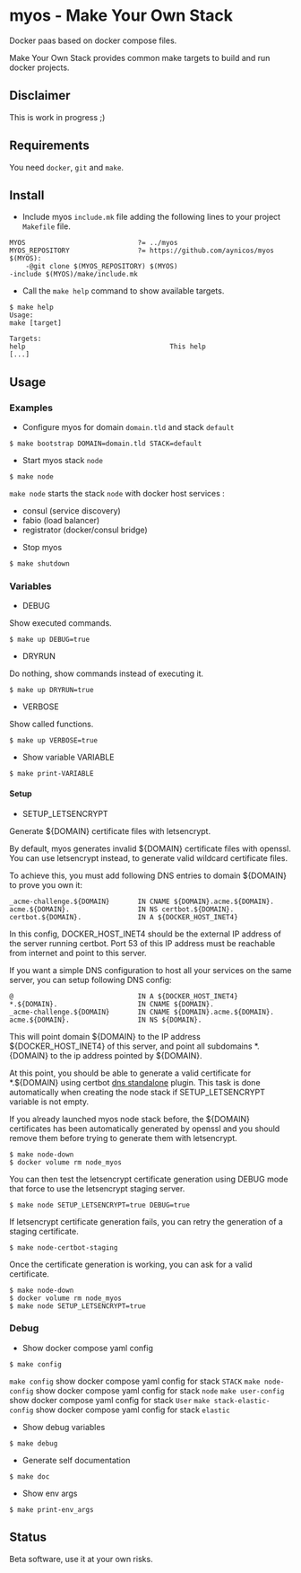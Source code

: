 # myos - Make Your Own Stack

Docker paas based on docker compose files.

Make Your Own Stack provides common make targets to build and run docker projects.

## Disclaimer

This is work in progress ;)

## Requirements

You need `docker`, `git` and `make`.

## Install

* Include myos `include.mk` file adding the following lines to your project `Makefile` file.

```
MYOS                            ?= ../myos
MYOS_REPOSITORY                 ?= https://github.com/aynicos/myos
$(MYOS):
	-@git clone $(MYOS_REPOSITORY) $(MYOS)
-include $(MYOS)/make/include.mk
```

* Call the `make help` command to show available targets.

```
$ make help
Usage:
make [target]

Targets:
help                                    This help
[...]
```

## Usage

### Examples

* Configure myos for domain `domain.tld` and stack `default`

```shell
$ make bootstrap DOMAIN=domain.tld STACK=default
```

* Start myos stack `node`

```shell
$ make node
```

`make node` starts the stack `node` with docker host services :
- consul (service discovery)
- fabio (load balancer)
- registrator (docker/consul bridge)

* Stop myos

```shell
$ make shutdown
```

### Variables

* DEBUG

Show executed commands.

```shell
$ make up DEBUG=true
```

* DRYRUN

Do nothing, show commands instead of executing it.

```shell
$ make up DRYRUN=true
```

* VERBOSE

Show called functions.

```shell
$ make up VERBOSE=true
```

* Show variable VARIABLE

```shell
$ make print-VARIABLE
```

#### Setup

* SETUP_LETSENCRYPT

Generate ${DOMAIN} certificate files with letsencrypt.

By default, myos generates invalid ${DOMAIN} certificate files with openssl.
You can use letsencrypt instead, to generate valid wildcard certificate files.

To achieve this, you must add following DNS entries to domain ${DOMAIN} to prove you own it:

```
_acme-challenge.${DOMAIN}       IN CNAME ${DOMAIN}.acme.${DOMAIN}.
acme.${DOMAIN}.                 IN NS certbot.${DOMAIN}.
certbot.${DOMAIN}.              IN A ${DOCKER_HOST_INET4}
```

In this config, DOCKER_HOST_INET4 should be the external IP address of the server running certbot.
Port 53 of this IP address must be reachable from internet and point to this server.

If you want a simple DNS configuration to host all your services on the same server, you can setup following DNS config:

```
@                               IN A ${DOCKER_HOST_INET4}
*.${DOMAIN}.                    IN CNAME ${DOMAIN}.
_acme-challenge.${DOMAIN}       IN CNAME ${DOMAIN}.acme.${DOMAIN}.
acme.${DOMAIN}.                 IN NS ${DOMAIN}.
```

This will point domain ${DOMAIN} to the IP address ${DOCKER_HOST_INET4} of this server, and point all subdomains *.{DOMAIN} to the ip address pointed by ${DOMAIN}.

At this point, you should be able to generate a valid certificate for *.${DOMAIN} using certbot [dns standalone](https://github.com/siilike/certbot-dns-standalone) plugin.
This task is done automatically when creating the node stack if SETUP_LETSENCRYPT variable is not empty.

If you already launched myos node stack before, the ${DOMAIN} certificates has been automatically generated by openssl and you should remove them before trying to generate them with letsencrypt.

```
$ make node-down
$ docker volume rm node_myos
```

You can then test the letsencrypt certificate generation using DEBUG mode that force to use the letsencrypt staging server.

```
$ make node SETUP_LETSENCRYPT=true DEBUG=true
```

If letsencrypt certificate generation fails, you can retry the generation of a staging certificate.

```
$ make node-certbot-staging
```

Once the certificate generation is working, you can ask for a valid certificate.

```
$ make node-down
$ docker volume rm node_myos
$ make node SETUP_LETSENCRYPT=true
```

### Debug

* Show docker compose yaml config

```shell
$ make config
```

`make config` show docker compose yaml config for stack `STACK`
`make node-config` show docker compose yaml config for stack `node`
`make user-config` show docker compose yaml config for stack `User`
`make stack-elastic-config` show docker compose yaml config for stack `elastic`

* Show debug variables

```shell
$ make debug
```

* Generate self documentation

```shell
$ make doc
```

* Show env args

```shell
$ make print-env_args
```

## Status

Beta software, use it at your own risks.
